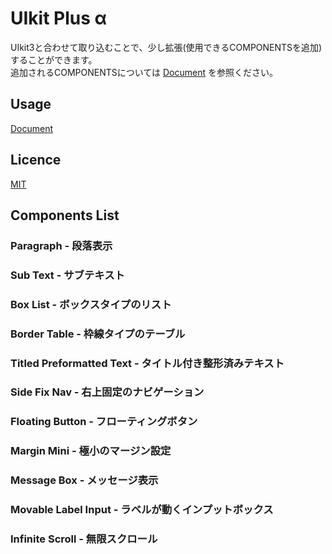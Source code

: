 # UIkit Plus α

UIkit3と合わせて取り込むことで、少し拡張(使用できるCOMPONENTSを追加)することができます。  
追加されるCOMPONENTSについては [Document](https://playree.github.io/uikit-plusa/) を参照ください。

## Usage
[Document](https://playree.github.io/uikit-plusa/)

## Licence
[MIT](https://github.com/playree/uikit-plusa/blob/master/LICENSE)

## Components List

### Paragraph - 段落表示
### Sub Text - サブテキスト
### Box List - ボックスタイプのリスト
### Border Table - 枠線タイプのテーブル
### Titled Preformatted Text - タイトル付き整形済みテキスト
### Side Fix Nav - 右上固定のナビゲーション
### Floating Button - フローティングボタン
### Margin Mini - 極小のマージン設定
### Message Box - メッセージ表示
### Movable Label Input - ラベルが動くインプットボックス
### Infinite Scroll - 無限スクロール